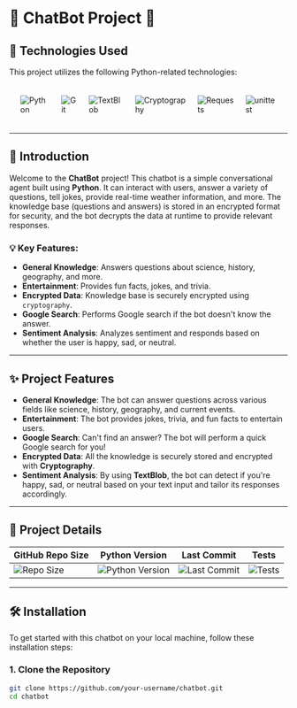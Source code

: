 # 🤖 **ChatBot Project** 🤖

## 🚀 **Technologies Used**

This project utilizes the following Python-related technologies:

<div style="display: flex; flex-wrap; wrap; justify-content: center; gap: 20px; padding: 20px;">
  <img src="https://img.shields.io/badge/Python-Programming-yellowgreen" alt="Python" />
  <img alt="Git" src="https://img.shields.io/badge/-Git-F05032?style=flat-square&logo=git&logoColor=white" />
  <img alt="TextBlob" src="https://img.shields.io/badge/TextBlob-NLP-lightgrey?logo=python" />
  <img alt="Cryptography" src="https://img.shields.io/badge/Cryptography-encryption-lightgrey" />
  <img alt="Requests" src="https://img.shields.io/badge/Requests-HTTP-ff7b7b" />
  <img alt="unittest" src="https://img.shields.io/badge/unittest-testing-green" />
</div>


---

## 🌟 **Introduction**

Welcome to the **ChatBot** project! This chatbot is a simple conversational agent built using **Python**. It can interact with users, answer a variety of questions, tell jokes, provide real-time weather information, and more. The knowledge base (questions and answers) is stored in an encrypted format for security, and the bot decrypts the data at runtime to provide relevant responses.

### 💡 **Key Features**:
- **General Knowledge**: Answers questions about science, history, geography, and more.
- **Entertainment**: Provides fun facts, jokes, and trivia.
- **Encrypted Data**: Knowledge base is securely encrypted using `cryptography`.
- **Google Search**: Performs Google search if the bot doesn't know the answer.
- **Sentiment Analysis**: Analyzes sentiment and responds based on whether the user is happy, sad, or neutral.

---

## ✨ **Project Features**

- **General Knowledge**: The bot can answer questions across various fields like science, history, geography, and current events.
- **Entertainment**: The bot provides jokes, trivia, and fun facts to entertain users.
- **Google Search**: Can't find an answer? The bot will perform a quick Google search for you!
- **Encrypted Data**: All the knowledge is securely stored and encrypted with **Cryptography**.
- **Sentiment Analysis**: By using **TextBlob**, the bot can detect if you're happy, sad, or neutral based on your text input and tailor its responses accordingly.

---

## 📄 **Project Details**

| **GitHub Repo Size** | **Python Version** | **Last Commit** | **Tests** |
|-----------------------|--------------------|------------------|-----------|
| ![Repo Size](https://img.shields.io/github/repo-size/Shawnn9/ChatBot) | ![Python Version](https://img.shields.io/badge/Python-3.8+-blue) | ![Last Commit](https://img.shields.io/github/last-commit/Shawnn9/ChatBot) | ![Tests](https://img.shields.io/badge/Tests-Passing-brightgreen) |

---

## 🛠️ **Installation**

To get started with this chatbot on your local machine, follow these installation steps:

### 1. Clone the Repository

```bash
git clone https://github.com/your-username/chatbot.git
cd chatbot
